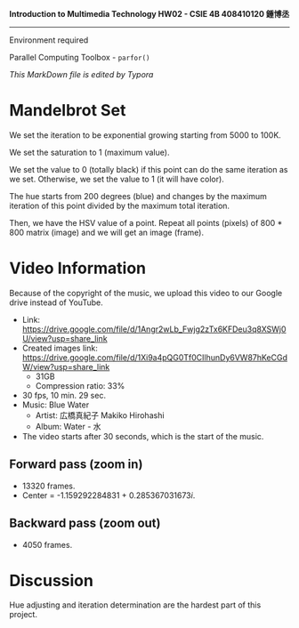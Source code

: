 **Introduction to Multimedia Technology HW02 \-  CSIE 4B 408410120  鍾博丞**

---

Environment required

Parallel Computing Toolbox - `parfor()`

*This MarkDown file is edited by Typora*

# Mandelbrot Set

We set the iteration to be exponential growing starting from 5000 to 100K.

We set the saturation to 1 (maximum value).

We set the value to 0 (totally black) if this point can do the same iteration as we set. Otherwise, we set the value to 1 (it will have color).

The hue starts from 200 degrees (blue) and changes by the maximum iteration of this point divided by the maximum total iteration.

Then, we have the HSV value of a point. Repeat all points (pixels) of 800 \* 800 matrix (image) and we will get an image (frame).

# Video Information

Because of the copyright of the music, we upload this video to our Google drive instead of YouTube.

- Link: https://drive.google.com/file/d/1Angr2wLb_Fwjg2zTx6KFDeu3q8XSWj0U/view?usp=share_link
- Created images link: https://drive.google.com/file/d/1Xi9a4pQG0Tf0CIlhunDy6VW87hKeCGdW/view?usp=share_link
  - 31GB
  - Compression ratio: 33%
- 30 fps, 10 min. 29 sec.
- Music: Blue Water
  - Artist: 広橋真紀子 Makiko Hirohashi
  - Album: Water - 水
- The video starts after 30 seconds, which is the start of the music.

## Forward pass (zoom in)

- 13320 frames.
- Center = -1.159292284831 + 0.285367031673*i*.

## Backward pass (zoom out)

- 4050 frames.

# Discussion

Hue adjusting and iteration determination are the hardest part of this project.

